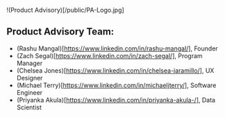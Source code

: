 !(Product Advisory)[/public/PA-Logo.jpg]


## Product Advisory Team: 
 - (Rashu Mangal)[https://www.linkedin.com/in/rashu-mangal/], Founder
 - (Zach Segal)[https://www.linkedin.com/in/zach-segal/], Program Manager
 - (Chelsea Jones)[https://www.linkedin.com/in/chelsea-jaramillo/], UX Designer
 - (Michael Terry)[https://www.linkedin.com/in/michaeljterry/], Software Engineer
 - (Priyanka Akula)[https://www.linkedin.com/in/priyanka-akula-/], Data Scientist